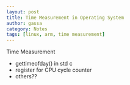 ```yaml
---
layout: post
title: Time Measurement in Operating System
author: gassa
category: Notes
tags: [linux, arm, time measurement]
---
```


Time Measurement

+ gettimeofday() in std c
+ register for CPU cycle counter
+ others??


